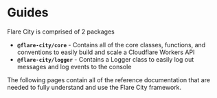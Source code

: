 # Guides

Flare City is comprised of 2 packages

- **`@flare-city/core`** - Contains all of the core classes, functions, and conventions to easily build and scale a Cloudflare Workers API
- **`@flare-city/logger`** - Contains a Logger class to easily log out messages and log events to the console

The following pages contain all of the reference documentation that are needed to fully understand and use the Flare City framework.
